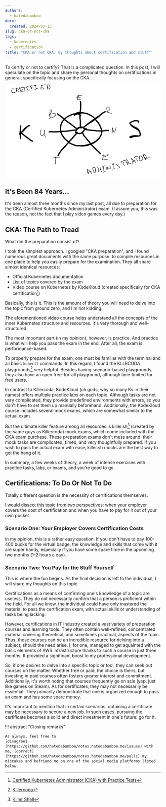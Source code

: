 ```yaml
---
authors:
  - hatedabamboo
date:
  created: 2024-03-13
slug: cka-or-not-cka
tags:
  - kubernetes
  - certification
title: "CKA or not CKA: my thoughts about certification and stuff"
---
```

To certify or not to certify? That is a complicated question. In this post, I
will speculate on the topic and share my personal thoughts on certifications in
 general, specifically focusing on the CKA.

<!-- more -->

![CKA](../assets/2024-03-13-cka-or-not-cka.webp)

## It's Been 84 Years…

It's been almost three months since my last post, all due to preparation for
the CKA (Certified Kubernetes Administrator) exam. (I assure you, this was the
reason, not the fact that I play video games every day.)

## CKA: The Path to Tread

What did the preparation consist of?

I took the simplest approach. I googled "CKA preparation", and I found numerous
great documents with the same purpose: to compile resources in one place to
help you easily prepare for the examination. They all share almost identical
resources:

- Official Kubernetes documentation
- List of topics covered by the exam
- Video course on Kubernetes by KodeKloud (created specifically for CKA
certification[^1])

Basically, this is it. This is the amount of theory you will need to delve into
the topic from ground zero, and I'm not kidding.

The aforementioned video course helps understand all the concepts of the inner
Kubernetes structure and resources. It's very thorough and well-structured.

The most important part (in my opinion), however, is practice. And practice is
what will help you pass the exam in the end. After all, the exam is
performance-based.

To properly prepare for the exam, one must be familiar with the terminal and
all basic `kubectl` commands. In this regard, I found the KLLRCODA
playgrounds[^2] very helpful. Besides having scenario-based
playgrounds, they also have an open free-for-all playground, although
time-limited for free users.

In contrast to Killercoda, KodeKloud (oh gods, why so many Ks in their names)
offers multiple practice labs on each topic. Although tasks are not very
complicated, they provide predefined environments with errors, so you don't
have to set them up manually beforehand. Additionally, the KodeKloud course
includes several mock exams, which are somewhat similar to the actual exam.

But the ultimate killer feature among all resources is
killer.sh[^3] (created by the same guys as Killercoda) mock
exams, which come included with the CKA exam purchase. These preparation exams
don't mess around: their mock tasks are complicated, timed, and very
thoughtfully prepared. If you wish to pass the actual exam with ease, killer.sh
mocks are the best way to get the hang of it.

In summary, a few weeks of theory, a week of intense exercises with practice
tasks, labs, or exams, and you're good to go.

## Certifications: To Do Or Not To Do

Totally different question is the necessity of certifications themselves.

I would dissect this topic from two perspectives: when your employer covers the
cost of certification and when you have to pay for it out of your own pocket.

### Scenario One: Your Employer Covers Certification Costs

In my opinion, this is a rather easy question. If you don't have to pay 100-400
bucks for the virtual badge, the knowledge and skills that come with it are
super handy, especially if you have some spare time in the upcoming two months
(1-2 hours a day).

### Scenario Two: You Pay for the Stuff Yourself

This is where the fun begins. As the final decision is left to the individual,
I will share my thoughts on this topic.

Certifications as a means of confirming one's knowledge of a topic are useless.
They do not necessarily confirm that a person is proficient within the field.
For all we know, the individual could have only mastered the material to pass
the certification exam, with actual skills or understanding of tasks being
lacking.

However, certifications in IT industry created a vast variety of preparation
courses and learning tools. They often contain well-refined, concentrated
material covering theoretical, and sometimes practical, aspects of the topic.
Thus, these courses can be an incredible resource for delving into a subject,
should the need arise. I, for one, managed to get aquainted with the basic
elements of AWS infrastructure thanks to such a course in just three months. It
provided a significant boost to my professional development.

So, if one desires to delve into a specific topic or tool, they can seek out
courses on the matter. Whether free or paid, the choice is theirs, but
investing in paid courses often fosters greater interest and commitment.
Additionally, it's worth noting that courses frequently go on sale (yep, just
like games on Steam). As for certificates, they may not necessarily be
essential. They primarily demonstrate that one is organized enough to pass an
exam and has some spare money.

It's important to mention that in certain scenarios, obtaining a certificate
may be necessary to secure a new job. In such cases, pursuing the certificate
becomes a solid and direct investment in one's future: go for it.

!!! abstract "Closing remarks"

    As always, feel free to
    [disagree](https://github.com/hatedabamboo/notes.hatedabamboo.me/issues) with
    me, [correct](https://github.com/hatedabamboo/notes.hatedabamboo.me/pulls) my
    mistakes and befriend me on one of the social media platforms listed below.

[^1]: [Certified Kubernetes Administrator (CKA) with Practice Tests](https://www.udemy.com/course/certified-kubernetes-administrator-with-practice-tests/)
[^2]: [Killercoda](https://killercoda.com/)
[^3]: [Killer Shell](https://killer.sh/)

